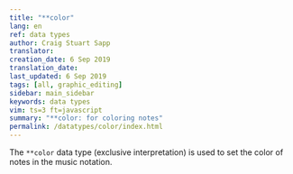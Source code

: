 ```yaml
---
title: "**color"
lang: en
ref: data types
author: Craig Stuart Sapp
translator: 
creation_date: 6 Sep 2019
translation_date: 
last_updated: 6 Sep 2019
tags: [all, graphic_editing]
sidebar: main_sidebar
keywords: data types
vim: ts=3 ft=javascript
summary: "**color: for coloring notes"
permalink: /datatypes/color/index.html
---
```


The `**color` data type (exclusive interpretation) is used to set the
color of notes in the music notation.






